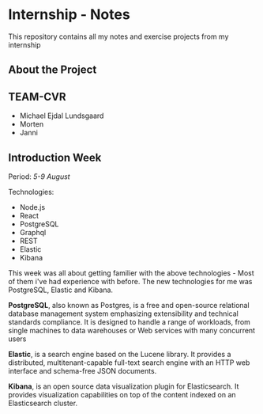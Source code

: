 # Internship - Notes

This repository contains all my notes and exercise projects from my internship

## About the Project

## TEAM-CVR

-   Michael Ejdal Lundsgaard
-   Morten
-   Janni

## Introduction Week

Period: _*5-9 August*_

Technologies:

-   Node.js
-   React
-   PostgreSQL
-   Graphql
-   REST
-   Elastic
-   Kibana

This week was all about getting familier with the above technologies - Most of them i've had experience with before. The new technologies for me was PostgreSQL, Elastic and Kibana.

**PostgreSQL**, also known as Postgres, is a free and open-source relational database management system emphasizing extensibility and technical standards compliance. It is designed to handle a range of workloads, from single machines to data warehouses or Web services with many concurrent users

**Elastic**, is a search engine based on the Lucene library. It provides a distributed, multitenant-capable full-text search engine with an HTTP web interface and schema-free JSON documents.

**Kibana**, is an open source data visualization plugin for Elasticsearch. It provides visualization capabilities on top of the content indexed on an Elasticsearch cluster.
